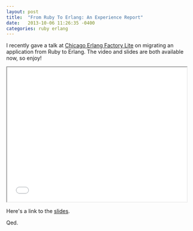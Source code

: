 ```yaml
---
layout: post
title:  "From Ruby To Erlang: An Experience Report"
date:   2013-10-06 11:26:35 -0400
categories: ruby erlang
---
```


I recently gave a talk at [Chicago Erlang Factory
Lite](https://www.erlang-factory.com/conference/Chicago2013/speakers/ChristopherMeiklejohn) on migrating an application from Ruby to Erlang.  The video and slides are both available now, so enjoy!

<iframe class="youtube-player" width="480" height="360"
src="//www.youtube.com/embed/N_qJTgcvUxI" frameborder="1"></iframe>

Here's a link to the
[slides](https://speakerdeck.com/cmeiklejohn/from-ruby-to-erlang-an-experience-report).

Qed.
